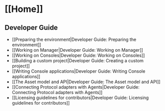 # [[Home]]

## Developer Guide

* [[Preparing the environment|Developer Guide: Preparing the environment]]
* [[Working on Manager|Developer Guide: Working on Manager]]
* [[Working on Consoles|Developer Guide: Working on Consoles]]
* [[Building a custom project|Developer Guide: Creating a custom project]]
* [[Writing Console applications|Developer Guide: Writing Console applications]]
* [[The Asset model and API|Developer Guide: The Asset model and API]]
* [[Connecting Protocol adapters with Agents|Developer Guide: Connecting Protocol adapters with Agents]]
* [[Licensing guidelines for contributors|Developer Guide: Licensing guidelines for contributors]]